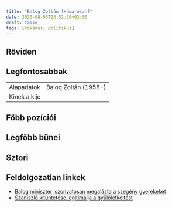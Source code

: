 ```yaml
---
title: "Balog Zoltán [Hamarosan]"
date: 2020-08-03T23:52:20+02:00
draft: false
tags: [főkáder, politikus]
---
```


## Röviden

## Legfontosabbak

|                           |                                                                    |
| :---                      | :----                                                              |
| Alapadatok                | Balog Zoltán (1958-)                                               |
| Kinek a kije              |                                                                    |

## Főbb pozíciói


## Legfőbb bűnei

## Sztori

## Feldolgozatlan linkek

- [Balog miniszter iszonyatosan megalázta a szegény gyerekeket](https://vastagbor.blog.hu/2013/12/23/balog_miniszter_iszonyatosan_megalazta_a_szegeny_gyerekeket)
- [Szaniszló kitüntetése legitimálja a gyűlöletkeltést](https://index.hu/kultur/media/2013/03/14/szaniszlo_tiltakozas/)
